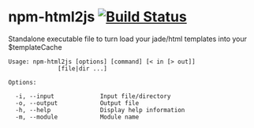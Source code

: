 # npm-html2js [![Build Status](https://travis-ci.org/arnauddri/npm-html2js.svg?branch=master)](https://travis-ci.org/arnauddri/npm-html2js) 

Standalone executable file to turn load your jade/html templates into your $templateCache

```
Usage: npm-html2js [options] [command] [< in [> out]]
              [file|dir ...]

Options:

  -i, --input             Input file/directory
  -o, --output            Output file
  -h, --help              Display help information
  -m, --module            Module name
```
